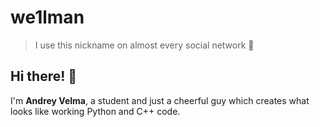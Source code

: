 # we1lman
> I use this nickname on almost every social network 🔎

## Hi there! 👋
I'm **Andrey Velma**, a student and just a cheerful guy which creates what looks like working Python and C++ code.
